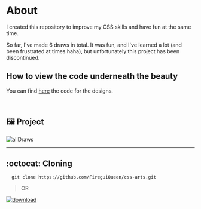 # About
I created this repository to improve my CSS skills and have fun at the same time. 

So far, I've made 6 draws in total. It was fun, and I've learned a lot (and been frustrated at times haha), but unfortunately this project has been discontinued.  

## How to view the code underneath the beauty 
You can find [here](https://github.com/FireguiQueen/CSS-Arts/tree/main/src/draws) the code for the designs.

<br>

## 🖼️ Project
![allDraws](https://github.com/FireguiQueen/CSS-Arts/assets/98475125/e7b3178e-3827-4a2e-b4d1-9a15e5e4986d)

___

## :octocat: Cloning
```
  git clone https://github.com/FireguiQueen/css-arts.git
```

> OR


<a href="https://github.com/FireguiQueen/css-arts/archive/refs/heads/main.zip"> ![download](https://img.shields.io/badge/Download%20Zip-0078D7?style=for-the-badge&logo=Microsoft-edge&logoColor=white) </a>
